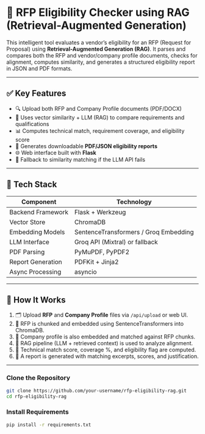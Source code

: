 # 📄 RFP Eligibility Checker using RAG (Retrieval-Augmented Generation)

This intelligent tool evaluates a vendor’s eligibility for an RFP (Request for Proposal) using **Retrieval-Augmented Generation (RAG)**. It parses and compares both the RFP and vendor/company profile documents, checks for alignment, computes similarity, and generates a structured eligibility report in JSON and PDF formats.

---

## ✅ Key Features

- 🔍 Upload both RFP and Company Profile documents (PDF/DOCX)
- 🧠 Uses vector similarity + LLM (RAG) to compare requirements and qualifications
- 📊 Computes technical match, requirement coverage, and eligibility score
- 📑 Generates downloadable **PDF/JSON eligibility reports**
- 🌐 Web interface built with **Flask**
- 🧠 Fallback to similarity matching if the LLM API fails

---

## 🧰 Tech Stack

| Component            | Technology                           |
|----------------------|--------------------------------------|
| Backend Framework    | Flask + Werkzeug                     |
| Vector Store         | ChromaDB                             |
| Embedding Models     | SentenceTransformers / Groq Embedding |
| LLM Interface        | Groq API (Mixtral) or fallback       |
| PDF Parsing          | PyMuPDF, PyPDF2                      |
| Report Generation    | PDFKit + Jinja2                      |
| Async Processing     | asyncio                              |

---


## 🚀 How It Works

1. 🗂️ Upload **RFP** and **Company Profile** files via `/api/upload` or web UI.
2. 📖 RFP is chunked and embedded using SentenceTransformers into ChromaDB.
3. 🧾 Company profile is also embedded and matched against RFP chunks.
4. 🧠 RAG pipeline (LLM + retrieved context) is used to analyze alignment.
5. 🧮 Technical match score, coverage %, and eligibility flag are computed.
6. 🧾 A report is generated with matching excerpts, scores, and justification.

---

### Clone the Repository

```bash
git clone https://github.com/your-username/rfp-eligibility-rag.git
cd rfp-eligibility-rag
```

### Install Requirements 
```bash
pip install -r requirements.txt
